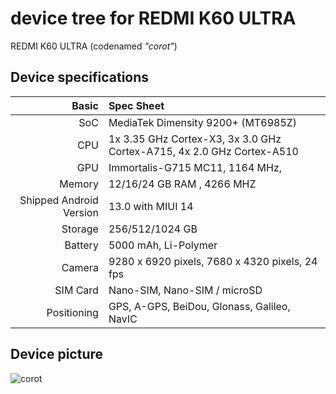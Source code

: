# device tree for REDMI K60 ULTRA

REDMI K60 ULTRA (codenamed _"corot"_) 

## Device specifications

Basic   | Spec Sheet
-------:|:-------------------------
SoC     | MediaTek Dimensity 9200+ (MT6985Z)
CPU     | 1x 3.35 GHz Cortex-X3, 3x 3.0 GHz Cortex-A715, 4x 2.0 GHz Cortex-A510
GPU     | Immortalis-G715 MC11, 1164 MHz, 
Memory  | 12/16/24 GB RAM , 4266 MHZ
Shipped Android Version | 13.0 with MIUI 14
Storage | 256/512/1024 GB
Battery | 5000 mAh, Li-Polymer
Camera  | 9280 x 6920 pixels, 7680 x 4320 pixels, 24 fps
SIM Card | Nano-SIM, Nano-SIM / microSD
Positioning | GPS, A-GPS, BeiDou, Glonass, Galileo, NavIC    

## Device picture
![corot](https://i02.appmifile.com/329_operator_sg/14/08/2023/3fcfdc0e83081349795e70056be19e35.png)
